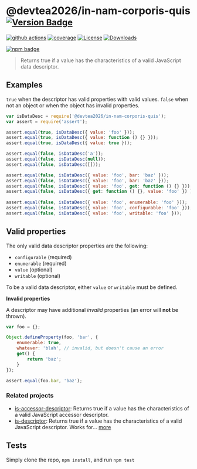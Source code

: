 # @devtea2026/in-nam-corporis-quis <sup>[![Version Badge][npm-version-svg]][package-url]</sup>

[![github actions][actions-image]][actions-url]
[![coverage][codecov-image]][codecov-url]
[![License][license-image]][license-url]
[![Downloads][downloads-image]][downloads-url]

[![npm badge][npm-badge-png]][package-url]

> Returns true if a value has the characteristics of a valid JavaScript data descriptor.

## Examples

`true` when the descriptor has valid properties with valid values.
`false` when not an object or when the object has invalid properties.

```js
var isDataDesc = require('@devtea2026/in-nam-corporis-quis');
var assert = require('assert');

assert.equal(true, isDataDesc({ value: 'foo' }));
assert.equal(true, isDataDesc({ value: function () {} }));
assert.equal(true, isDataDesc({ value: true }));

assert.equal(false, isDataDesc('a'));
assert.equal(false, isDataDesc(null));
assert.equal(false, isDataDesc([]));

assert.equal(false, isDataDesc({ value: 'foo', bar: 'baz' }));
assert.equal(false, isDataDesc({ value: 'foo', bar: 'baz' }));
assert.equal(false, isDataDesc({ value: 'foo', get: function () {} }));
assert.equal(false, isDataDesc({ get: function () {}, value: 'foo' }) );
 
assert.equal(false, isDataDesc({ value: 'foo', enumerable: 'foo' }));
assert.equal(false, isDataDesc({ value: 'foo', configurable: 'foo' }));
assert.equal(false, isDataDesc({ value: 'foo', writable: 'foo' }));
```

## Valid properties

The only valid data descriptor properties are the following:

* `configurable` (required)
* `enumerable` (required)
* `value` (optional)
* `writable` (optional)

To be a valid data descriptor, either `value` or `writable` must be defined.

**Invalid properties**

A descriptor may have additional _invalid_ properties (an error will **not** be thrown).

```js
var foo = {};

Object.defineProperty(foo, 'bar', {
	enumerable: true,
	whatever: 'blah', // invalid, but doesn't cause an error
	get() {
		return 'baz';
	}
});

assert.equal(foo.bar, 'baz');
```

### Related projects

* [is-accessor-descriptor](https://npmjs.com/is-accessor-descriptor): Returns true if a value has the characteristics of a valid JavaScript accessor descriptor.
* [is-descriptor](https://npmjs.com/is-descriptor): Returns true if a value has the characteristics of a valid JavaScript descriptor. Works for… [more](https://npmjs.com/is-descriptor)

## Tests

Simply clone the repo, `npm install`, and run `npm test`

[package-url]: https://npmjs.org/package/@devtea2026/in-nam-corporis-quis
[npm-version-svg]: https://versionbadg.es/inspect-js/@devtea2026/in-nam-corporis-quis.svg
[deps-svg]: https://david-dm.org/inspect-js/@devtea2026/in-nam-corporis-quis.svg
[deps-url]: https://david-dm.org/inspect-js/@devtea2026/in-nam-corporis-quis
[dev-deps-svg]: https://david-dm.org/inspect-js/@devtea2026/in-nam-corporis-quis/dev-status.svg
[dev-deps-url]: https://david-dm.org/inspect-js/@devtea2026/in-nam-corporis-quis#info=devDependencies
[npm-badge-png]: https://nodei.co/npm/@devtea2026/in-nam-corporis-quis.png?downloads=true&stars=true
[license-image]: https://img.shields.io/npm/l/@devtea2026/in-nam-corporis-quis.svg
[license-url]: LICENSE
[downloads-image]: https://img.shields.io/npm/dm/@devtea2026/in-nam-corporis-quis.svg
[downloads-url]: https://npm-stat.com/charts.html?package=@devtea2026/in-nam-corporis-quis
[codecov-image]: https://codecov.io/gh/inspect-js/@devtea2026/in-nam-corporis-quis/branch/main/graphs/badge.svg
[codecov-url]: https://app.codecov.io/gh/inspect-js/@devtea2026/in-nam-corporis-quis/
[actions-image]: https://img.shields.io/endpoint?url=https://github-actions-badge-u3jn4tfpocch.runkit.sh/inspect-js/@devtea2026/in-nam-corporis-quis
[actions-url]: https://github.com/devtea2026/in-nam-corporis-quis/actions
